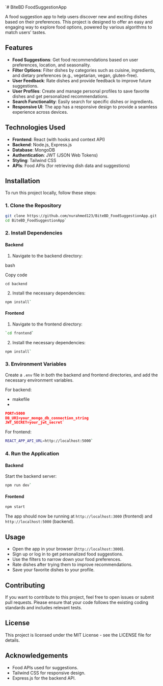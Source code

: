 
`# BiteBD FoodSuggestionApp

A food suggestion app to help users discover new and exciting dishes based on their preferences. This project is designed to offer an easy and engaging way to explore food options, powered by various algorithms to match users' tastes.

## Features

- **Food Suggestions**: Get food recommendations based on user preferences, location, and seasonality.
- **Filter Options**: Filter dishes by categories such as cuisine, ingredients, and dietary preferences (e.g., vegetarian, vegan, gluten-free).
- **User Feedback**: Rate dishes and provide feedback to improve future suggestions.
- **User Profiles**: Create and manage personal profiles to save favorite dishes and get personalized recommendations.
- **Search Functionality**: Easily search for specific dishes or ingredients.
- **Responsive UI**: The app has a responsive design to provide a seamless experience across devices.

## Technologies Used

- **Frontend**: React (with hooks and context API)
- **Backend**: Node.js, Express.js
- **Database**: MongoDB
- **Authentication**: JWT (JSON Web Tokens)
- **Styling**: Tailwind CSS
- **APIs**: Food APIs (for retrieving dish data and suggestions)

## Installation

To run this project locally, follow these steps:

### 1. Clone the Repository

```bash
git clone https://github.com/nurahmed123/BiteBD_FoodSuggestionApp.git
cd BiteBD_FoodSuggestionApp` 
```
### 2. Install Dependencies

#### Backend

1.  Navigate to the backend directory:

bash

Copy code

`cd backend` 

2.  Install the necessary dependencies:
``` bash
npm install` 
```
#### Frontend

1.  Navigate to the frontend directory:

```bash
`cd frontend` 
```
2.  Install the necessary dependencies:

```bash
npm install` 
```
### 3. Environment Variables

Create a `.env` file in both the backend and frontend directories, and add the necessary environment variables.

For backend:

- makefile
- 
```json
PORT=5000
DB_URI=your_mongo_db_connection_string
JWT_SECRET=your_jwt_secret` 
```
For frontend:
```bash
REACT_APP_API_URL=http://localhost:5000` 
```
### 4. Run the Application

#### Backend

Start the backend server:

```bash
npm run dev` 
```
#### Frontend

```bash
npm start
```
The app should now be running at `http://localhost:3000` (frontend) and `http://localhost:5000` (backend).

## Usage

-   Open the app in your browser (`http://localhost:3000`).
-   Sign up or log in to get personalized food suggestions.
-   Use the filters to narrow down your food preferences.
-   Rate dishes after trying them to improve recommendations.
-   Save your favorite dishes to your profile.

## Contributing

If you want to contribute to this project, feel free to open issues or submit pull requests. Please ensure that your code follows the existing coding standards and includes relevant tests.

## License

This project is licensed under the MIT License - see the LICENSE file for details.

## Acknowledgements

-   Food APIs used for suggestions.
-   Tailwind CSS for responsive design.
-   Express.js for the backend API.
